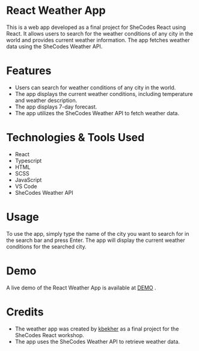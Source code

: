 
# React Weather App
This is a web app developed as a final project for SheCodes React using React. It allows users to search for the weather conditions of any city in the world and provides current weather information. The app fetches weather data using the SheCodes Weather API.

# Features
- Users can search for weather conditions of any city in the world.
- The app displays the current weather conditions, including temperature and weather description.
- The app displays 7-day forecast.
- The app utilizes the SheCodes Weather API to fetch weather data.

# Technologies & Tools Used
- React
- Typescript
- HTML
- SCSS
- JavaScript
- VS Code
- SheCodes Weather API

# Usage
To use the app, simply type the name of the city you want to search for in the search bar and press Enter. The app will display the current weather conditions for the searched city.

# Demo
A live demo of the React Weather App is available at [DEMO](https://kbekher.github.io/react-weather-app/) .

# Credits
- The weather app was created by [kbekher](https://github.com/kbekher) as a final project for the SheCodes React workshop.
- The app uses the SheCodes Weather API to retrieve weather data.
